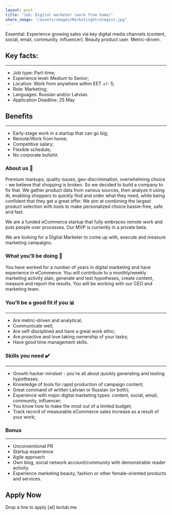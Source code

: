 ```yaml
---
layout: post
title: "Job: Digital marketer (work from home)"
share_image: "/assets/images/MarketingStrategist.jpg"
---
```


Essential: Experience growing sales via key digital media channels (content, social, email, community, influencer). Beauty product user. Metric-driven.

<amp-img width="400" height="400" layout="responsive" src="/assets/images/MarketingStrategist.jpg"></amp-img>

## Key facts:
------
* Job type: Part-time;
* Experience level: Medium to Senior;
* Location: Work from anywhere within EET +/- 5;
* Role: Marketing;
* Languages: Russian and/or Latvian.
* Application Deadline: 25 May

## Benefits
------
* Early-stage work in a startup that can go big;
* Remote/Work from home;
* Competitive salary;
* Flexible schedule;
* No corporate bullshit.

### About us 📖

Premium markups, quality issues, geo-discrimination, overwhelming choice - we believe that shopping is broken. 
So we decided to build a company to fix that. We gather product data from various sources, then analyze it using AI,
enabling shoppers to quickly find and order what they need, while being confident that they get a great offer. We aim at combining the largest product selection
with tools to make personalized choice hassle-free, safe and fast.

We are a funded eCommerce startup that fully embraces remote work and puts people over processes. Our MVP is currently in a private beta.

We are looking for a Digital Marketer to come up with, execute and measure marketing campaigns.

### What you'll be doing 🚀

You have worked for a number of years in digital marketing and have experience in eCommerce. You will contribute to a monthly/weekly marketing activity plan, generate and test hypotheses, create content, measure and report the results. 
You will be working with our CEO and marketing team. 

### You’ll be a good fit if you 📊
------
* Are metric-driven and analytical;
* Communicate well;
* Are self-disciplined and have a great work ethic;
* Are proactive and love taking ownership of your tasks;
* Have good time management skills.


### Skills you need ✔️
------
* Growth hacker mindset - you're all about quickly generating and testing hypotheses.
* Knowledge of tools for rapid production of campaign content;
* Great command of written Latvian or Russian (or both);
* Experience with major digital marketing types: content, social, email, community, influencer;
* You know how to make the most out of a limited budget;
* Track record of measurable eCommerce sales increase as a result of your work;

### Bonus
------
* Unconventional PR
* Startup experience
* Agile approach
* Own blog, social network account/community with demonstrable reader activity. 
* Experience marketing beauty, fashion or other female-oriented products and services.

## Apply Now

Drop a line to apply [at] leclub.me